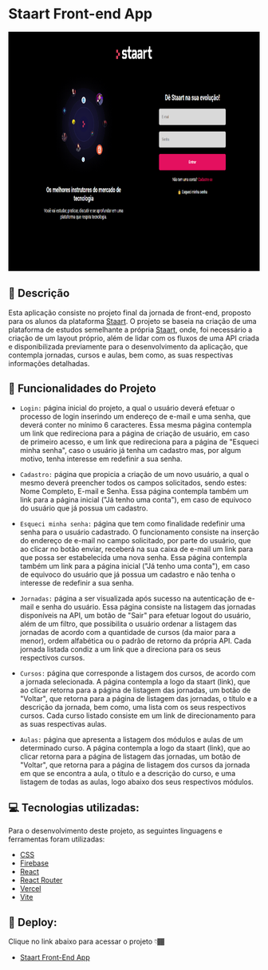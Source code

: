 # Staart Front-end App

<p align="center" >
  <img src="./src/assets/staart-front-end-app-screen.png" width="854px" height="480px" alt="Staart Front-end App Screen" />
</p>


## 📑 Descrição

Esta aplicação consiste no projeto final da jornada de front-end, proposto para os alunos da plataforma [Staart](https://staart.com/).
O projeto se baseia na criação de uma plataforma de estudos semelhante a própria [Staart](https://staart.com/), onde, foi necessário a criação de um layout próprio, além de lidar com os fluxos de uma API criada e disponibilizada previamente para o desenvolvimento da aplicação, que contempla jornadas, cursos e aulas, bem como, as suas respectivas informações detalhadas.

## 🔗 Funcionalidades do Projeto

* ``Login:`` página inicial do projeto, a qual o usuário deverá efetuar o processo de login inserindo um endereço de e-mail e uma senha, que deverá conter no mínimo 6 caracteres. Essa mesma página contempla um link que redireciona para a página de criação de usuário, em caso de primeiro acesso, e um link que redireciona para a página de "Esqueci minha senha", caso o usuário já tenha um cadastro mas, por algum motivo, tenha interesse em redefinir a sua senha.

* ``Cadastro:`` página que propicia a criação de um novo usuário, a qual o mesmo deverá preencher todos os campos solicitados, sendo estes: Nome Completo, E-mail e Senha. Essa página contempla também um link para a página inicial ("Já tenho uma conta"), em caso de equivoco do usuário que já possua um cadastro.

* ``Esqueci minha senha:`` página que tem como finalidade redefinir uma senha para o usuário cadastrado. O funcionamento consiste na inserção do endereço de e-mail no campo solicitado, por parte do usuário, que ao clicar no botão enviar, receberá na sua caixa de e-mail um link para que possa ser estabelecida uma nova senha. Essa página contempla também um link para a página inicial ("Já tenho uma conta"), em caso de equivoco do usuário que já possua um cadastro e não tenha o interesse de redefinir a sua senha.

* ``Jornadas:`` página a ser visualizada após sucesso na autenticação de e-mail e senha do usuário. Essa página consiste na listagem das jornadas disponíveis na API, um botão de "Sair" para efetuar logout do usuário, além de um filtro, que possibilita o usuário ordenar a listagem das jornadas de acordo com a quantidade de cursos (da maior para a menor), ordem alfabética ou o padrão de retorno da própria API. Cada jornada listada condiz a um link que a direciona para os seus respectivos cursos.

* ``Cursos:`` página que corresponde a listagem dos cursos, de acordo com a jornada selecionada. A página contempla a logo da staart (link), que ao clicar retorna para a página de listagem das jornadas, um botão de "Voltar", que retorna para a página de listagem das jornadas, o título e a descrição da jornada, bem como, uma lista com os seus respectivos cursos. Cada curso listado consiste em um link de direcionamento para as suas respectivas aulas.

* ``Aulas:`` página que apresenta a listagem dos módulos e aulas de um determinado curso. A página contempla a logo da staart (link), que ao clicar retorna para a página de listagem das jornadas, um botão de "Voltar", que retorna para a página de listagem dos cursos da jornada em que se encontra a aula, o título e a descrição do curso, e uma listagem de todas as aulas, logo abaixo dos seus respectivos módulos.

## 💻 Tecnologias utilizadas:

<p>Para o desenvolvimento deste projeto, as seguintes linguagens e ferramentas foram utilizadas:</p>

* [CSS](https://developer.mozilla.org/pt-BR/docs/Web/CSS)
* [Firebase](https://firebase.google.com/)
* [React](https://reactjs.org/)
* [React Router](https://reactrouter.com/en/main)
* [Vercel](https://vercel.com/)
* [Vite](https://vitejs.dev/)

## 🚀 Deploy:

<p>Clique no link abaixo para acessar o projeto 👇🏾</p>

* [Staart Front-End App](https://staart-frontend.vercel.app/)